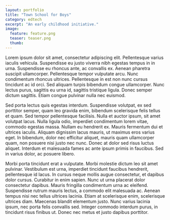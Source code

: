 ```yaml
---
layout: portfolio
title: "Town School for Boys"
category: edtech
excerpt: "An early childhood initiative."
image:
  feature: feature.png
  teaser: teaser.png
  thumb:
---
```


Lorem ipsum dolor sit amet, consectetur adipiscing elit. Pellentesque varius iaculis vehicula. Suspendisse eu justo viverra nibh egestas tempus in in urna. Suspendisse eu rhoncus ante, ac convallis ex. Aenean pharetra suscipit ullamcorper. Pellentesque tempor vulputate arcu. Nunc condimentum rhoncus ultrices. Pellentesque in est non nunc cursus tincidunt ac id orci. Sed aliquam turpis bibendum congue ullamcorper. Nunc lectus purus, sagittis eu urna id, sagittis tristique ligula. Donec semper dictum sagittis. Etiam congue pulvinar nulla nec euismod.

Sed porta lectus quis egestas interdum. Suspendisse volutpat, ex sed porttitor semper, quam leo gravida enim, bibendum scelerisque felis tellus et quam. Sed tempor pellentesque facilisis. Nulla et auctor ipsum, sit amet volutpat lacus. Nulla ligula odio, imperdiet condimentum lorem vitae, commodo egestas massa. Nullam eu hendrerit ex. Mauris fermentum dui et ultrices iaculis. Aliquam dignissim lacus mauris, ut maximus eros varius eget. In bibendum, dolor nec efficitur aliquet, mauris quam ullamcorper quam, non posuere nisi justo nec nunc. Donec at dolor sed risus luctus aliquet. Interdum et malesuada fames ac ante ipsum primis in faucibus. Sed in varius dolor, ac posuere libero.

Morbi porta tincidunt erat a vulputate. Morbi molestie dictum leo sit amet pulvinar. Vestibulum est urna, imperdiet tincidunt faucibus hendrerit, pellentesque id lacus. In cursus neque mollis augue consectetur, et dapibus dolor cursus. Curabitur in enim sapien. Nunc ut urna placerat dolor consectetur dapibus. Mauris fringilla condimentum urna ac eleifend. Suspendisse rutrum mauris lectus, a commodo elit malesuada ac. Aenean tempus nisi nec tellus ultrices lacinia. Etiam at scelerisque enim, scelerisque ultrices diam. Maecenas blandit elementum justo. Nunc varius lacinia ipsum, nec porta felis convallis sed. Integer commodo interdum purus, in tincidunt risus finibus ut. Donec nec metus et justo dapibus porttitor.